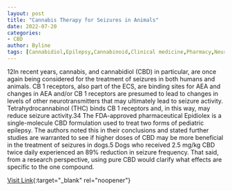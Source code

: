 ```yaml
---
layout: post
title: "Cannabis Therapy for Seizures in Animals"
date: 2022-07-20
categories:
- CBD
author: Byline
tags: [Cannabidiol,Epilepsy,Cannabinoid,Clinical medicine,Pharmacy,Neuroscience,Psychoactive drugs,Medical specialties,Pharmacology,Health care,Medical treatments,Medicine,Drugs,Health]
---
```



12In recent years, cannabis, and cannabidiol (CBD) in particular, are once again being considered for the treatment of seizures in both humans and animals. CB 1 receptors, also part of the ECS, are binding sites for AEA and changes in AEA and/or CB 1 receptors are presumed to lead to changes in levels of other neurotransmitters that may ultimately lead to seizure activity. Tetrahydrocannabinol (THC) binds CB 1 receptors and, in this way, may reduce seizure activity.34  The FDA-approved pharmaceutical Epidiolex is a single-molecule CBD formulation used to treat two forms of pediatric epilepsy. The authors noted this in their conclusions and stated further studies are warranted to see if higher doses of CBD may be more beneficial in the treatment of seizures in dogs.5  Dogs who received 2.5 mg/kg CBD twice daily experienced an 89% reduction in seizure frequency. That said, from a research perspective, using pure CBD would clarify what effects are specific to the one compound.

[Visit Link](https://www.projectcbd.org/medicine/cannabis-therapy-seizures-animals){:target="_blank" rel="noopener"}


